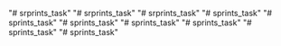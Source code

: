 "# srprints_task" 
"# srprints_task" 
"# srprints_task" 
"# sprints_task" 
"# sprints_task" 
"# sprints_task" 
"# sprints_task" 
"# sprints_task" 
"# sprints_task" 
"# sprints_task" 
